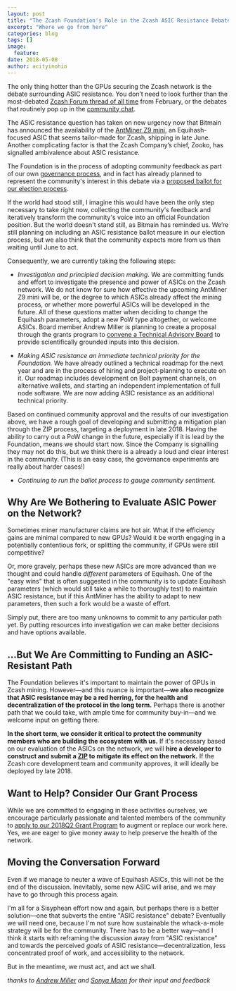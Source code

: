 ```yaml
---
layout: post
title: "The Zcash Foundation's Role in the Zcash ASIC Resistance Debate"
excerpt: "Where we go from here"
categories: blog
tags: []
image:
  feature:
date: 2018-05-08
author: acityinohio
---
```


The only thing hotter than the GPUs securing the Zcash network is the debate surrounding ASIC resistance. You don’t need to look further than the most-debated [Zcash Forum thread of all time](https://forum.z.cash/t/let-s-talk-about-asic-mining/27353) from February, or the debates that routinely pop up in the [community chat](https://chat.zcashcommunity.com/).

The ASIC resistance question has taken on new urgency now that Bitmain has announced the availability of the [AntMiner Z9 mini](https://twitter.com/BITMAINtech/status/992034662875779072), an Equihash-focused ASIC that seems tailor-made for Zcash, shipping in late June. Another complicating factor is that the Zcash Company’s chief, Zooko, has signalled ambivalence about ASIC resistance.

The Foundation is in the process of adopting community feedback as part of our own [governance process](https://github.com/ZcashFoundation/Elections), and in fact has already planned to represent the community's interest in this debate via a [proposed ballot for our election process](https://github.com/ZcashFoundation/Elections/pull/1).

If the world had stood still, I imagine this would have been the only step necessary to take right now, collecting the community's feedback and iteratively transform the community's voice into an official Foundation position. But the world doesn't stand still, as Bitmain has reminded us. We’re still planning on including an ASIC resistance ballot measure in our election process, but we also think that the community expects more from us than waiting until June to act.

Consequently, we are currently taking the following steps: 

- _Investigation and principled decision making._ We are committing funds and effort to investigate the presence and power of ASICs on the Zcash network. We do not know for sure how effective the upcoming AntMiner Z9 mini will be, or the degree to which ASICs already affect the mining process, or whether more powerful ASICs will be developed in the future. All of these questions matter when deciding to change the Equihash parameters, adopt a new PoW type altogether, or welcome ASICs. Board member Andrew Miller is planning to create a proposal through the grants program to [convene a Technical Advisory Board](https://freedom-to-tinker.com/2015/05/11/bitcoin-faces-a-crossroads-needs-an-effective-decision-making-process/) to provide scientifically grounded inputs into this decision.

- _Making ASIC resistance an immediate technical priority for the Foundation._ We have already outlined a technical roadmap for the next year and are in the process of hiring and project-planning to execute on it. Our roadmap includes development on Bolt payment channels, on alternative wallets, and starting an independent implementation of full node software. We are now adding ASIC resistance as an additional technical priority. 

Based on continued community approval and the results of our investigation above, we have a rough goal of developing and submitting a mitigation plan through the ZIP process, targeting a deployment in late 2018. Having the ability to carry out a PoW change in the future, especially if it is lead by the Foundation, means we should start now. Since the Company is signalling they may not do this, but we think there is a already a loud and clear interest in the community. (This is an easy case, the governance experiments are really about harder cases!)

- _Continuing to run the ballot process to gauge community sentiment._

## Why Are We Bothering to Evaluate ASIC Power on the Network?

Sometimes miner manufacturer claims are hot air. What if the efficiency gains are minimal compared to new GPUs? Would it be worth engaging in a potentially contentious fork, or splitting the community, if GPUs were still competitive?

Or, more gravely, perhaps these new ASICs are more advanced than we thought and could handle _different_ parameters of Equihash. One of the "easy wins" that is often suggested in the community is to update Equihash parameters (which would still take a while to thoroughly test) to maintain ASIC resistance, but if this AntMiner has the ability to adapt to new parameters, then such a fork would be a waste of effort.

Simply put, there are too many unknowns to commit to any particular path yet. By putting resources into investigation we can make better decisions and have options available.

## ...But We Are Committing to Funding an ASIC-Resistant Path

The Foundation believes it's important to maintain the power of GPUs in Zcash mining. However—and this nuance is important—**we also recognize that ASIC resistance may be a red herring, for the health and decentralization of the protocol in the long term.** Perhaps there is another path that we could take, with ample time for community buy-in—and we welcome input on getting there.

**In the short term, we consider it critical to protect the community members who are building the ecosystem with us.** If it's necessary based on our evaluation of the ASICs on the network, we will **hire a developer to construct and submit a [ZIP](https://github.com/zcash/zips) to mitigate its effect on the network.** If the Zcash core development team and community approves, it will ideally be deployed by late 2018.

## Want to Help? Consider Our Grant Process

While we are committed to engaging in these activities ourselves, we encourage particularly passionate and talented members of the community to [apply to our 2018Q2 Grant Program](https://github.com/ZcashFoundation/GrantProposals-2018Q2) to augment or replace our work here. Yes, we are eager to give money away to help preserve the health of the network.

## Moving the Conversation Forward

Even if we manage to neuter a wave of Equihash ASICs, this will not be the end of the discussion. Inevitably, some new ASIC will arise, and we may have to go through this process again.

I'm all for a Sisyphean effort now and again, but perhaps there is a better solution—one that subverts the entire "ASIC resistance" debate? Eventually we will need one, because I'm not sure how sustainable the whack-a-mole strategy will be for the community. There has to be a better way—and I think it starts with reframing the discussion away from "ASIC resistance" and towards the perceived _goals_ of ASIC resistance—decentralization, less concentrated proof of work, and accessibility to the network.

But in the meantime, we must act, and act we shall.

_thanks to [Andrew Miller](https://twitter.com/socrates1024) and [Sonya Mann](https://twitter.com/sonyaellenmann) for their input and feedback_
